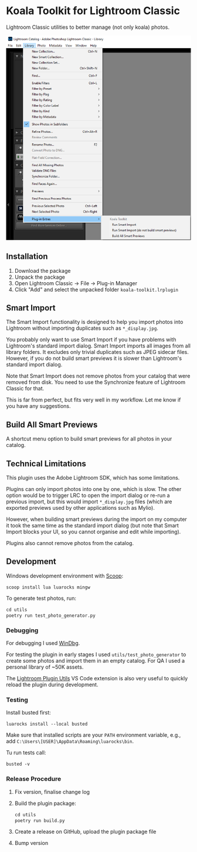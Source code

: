 # Koala Toolkit for Lightroom Classic

Lightroom Classic utilities to better manage (not only koala) photos.

![Koala Toolkit for Lightroom Classic](koala-toolkit.png)

## Installation

1. Download the package
2. Unpack the package
3. Open Lightroom Classic -> File -> Plug-in Manager
4. Click "Add" and select the unpacked folder `koala-toolkit.lrplugin`

## Smart Import

The Smart Import functionality is designed to help you import photos into Lightroom without importing duplicates such as `*_display.jpg`.

You probably only want to use Smart Import if you have problems with Lightroom's standard import dialog. Smart Import imports all images from all library folders. It excludes only trivial duplicates such as JPEG sidecar files. However, if you do not build smart previews it is slower than Lightroom's standard import dialog.

Note that Smart Import does not remove photos from your catalog that were removed from disk. You need to use the Synchronize feature of Lightroom Classic for that.

This is far from perfect, but fits very well in my workflow. Let me know if you have any suggestions.

## Build All Smart Previews

A shortcut menu option to build smart previews for all photos in your catalog.

## Technical Limitations

This plugin uses the Adobe Lightroom SDK, which has some limitations.

Plugins can only import photos into one by one, which is slow. The other option would be to trigger LRC to open the import dialog or re-run a previous import, but this would import `*_display.jpg` files (which are exported previews used by other applications such as Mylio).

However, when building smart previews during the import on my computer it took the same time as the standard import dialog (but note that Smart Import blocks your UI, so you cannot organise and edit while importing).

Plugins also cannot remove photos from the catalog.

## Development

Windows development environment with [Scoop](https://scoop.sh/):

```shell
scoop install lua luarocks mingw
```

To generate test photos, run:

```shell
cd utils
poetry run test_photo_generator.py
```

### Debugging

For debugging I used [WinDbg](https://learn.microsoft.com/en-us/windows-hardware/drivers/debugger/).

For testing the plugin in early stages I used `utils/test_photo_generator` to create some photos and import them in an empty catalog. For QA I used a personal library of ~50K assets.

The [Lightroom Plugin Utils](https://marketplace.visualstudio.com/items?itemName=jusonex.lightroom-plugin-utils) VS Code extension is also very useful to quickly reload the plugin during development.

### Testing

Install busted first:

```shell
luarocks install --local busted
```

Make sure that installed scripts are your `PATH` environment variable, e.g., add `C:\Users\[USER]\AppData\Roaming\luarocks\bin`.

Tu run tests call:

```shell
busted -v
```

### Release Procedure

1. Fix version, finalise change log
2. Build the plugin package:

   ```shell
   cd utils
   poetry run build.py
   ```

3. Create a release on GitHub, upload the plugin package file
4. Bump version
